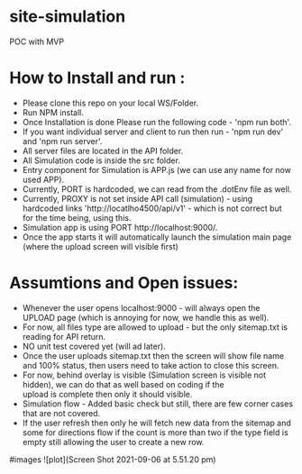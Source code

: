 # site-simulation

POC with MVP

# How to Install and run :

- Please clone this repo on your local WS/Folder.
- Run NPM install.
- Once Installation is done Please run the following code - 'npm run both'.
- If you want individual server and client to run then run - 'npm run dev' and 'npm run server'.
- All server files are located in the API folder.
- All Simulation code is inside the src folder.
- Entry component for Simulation is APP.js (we can use any name for now used APP).
- Currently, PORT is hardcoded, we can read from the .dotEnv file as well.
- Currently, PROXY is not set inside API call (simulation) - using hardcoded links 'http://locatlho4500/api/v1' - which is not correct but for the time being, using this.
- Simulation app is using PORT http://localhost:9000/.
- Once the app starts it will automatically launch the simulation main page (where the upload screen will visible first)

# Assumtions and Open issues:

- Whenever the user opens localhost:9000 - will always open the UPLOAD page (which is annoying for now, we handle this as well).
- For now, all files type are allowed to upload - but the only sitemap.txt is reading for API return.
- NO unit test covered yet (will ad later).
- Once the user uploads sitemap.txt then the screen will show file name and 100% status, then users need to take action to close this screen.
- For now, behind overlay is visible (Simulation screen is visible not hidden), we can do that as well based on coding if the upload is complete then only it should visible.
- Simulation flow - Added basic check but still, there are few corner cases that are not covered.
- If the user refresh then only he will fetch new data from the sitemap and some for directions flow if the count is more than two if the type field is empty still allowing the user to create a new row.

#images
![plot](Screen Shot 2021-09-06 at 5.51.20 pm)

